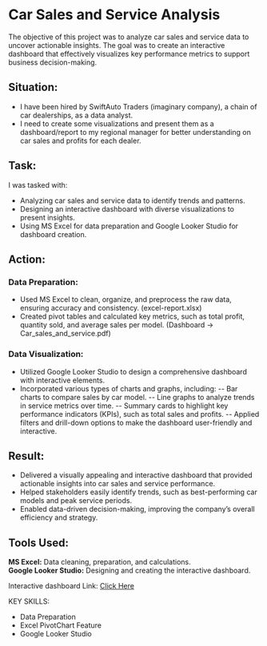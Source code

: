 # Car Sales and Service Analysis
The objective of this project was to analyze car sales and service data to uncover actionable insights. The goal was to create an interactive dashboard that effectively visualizes key performance metrics to support business decision-making.

## Situation:
- I have been hired by SwiftAuto Traders (imaginary company), a chain of car dealerships, as a data analyst. 
- I need to create some visualizations and present them as a dashboard/report to my regional manager for better understanding on car sales and profits for each dealer.

## Task:
I was tasked with:

- Analyzing car sales and service data to identify trends and patterns.
- Designing an interactive dashboard with diverse visualizations to present insights.
- Using MS Excel for data preparation and Google Looker Studio for dashboard creation.

## Action:
### Data Preparation:
- Used MS Excel to clean, organize, and preprocess the raw data, ensuring accuracy and consistency. (excel-report.xlsx)
- Created pivot tables and calculated key metrics, such as total profit, quantity sold, and average sales per model. (Dashboard -> Car_sales_and_service.pdf)

### Data Visualization:
- Utilized Google Looker Studio to design a comprehensive dashboard with interactive elements.
- Incorporated various types of charts and graphs, including:
  -- Bar charts to compare sales by car model.
  -- Line graphs to analyze trends in service metrics over time.
  -- Summary cards to highlight key performance indicators (KPIs), such as total sales and profits.
  -- Applied filters and drill-down options to make the dashboard user-friendly and interactive.

## Result:
- Delivered a visually appealing and interactive dashboard that provided actionable insights into car sales and service performance.
- Helped stakeholders easily identify trends, such as best-performing car models and peak service periods.
- Enabled data-driven decision-making, improving the company’s overall efficiency and strategy.

## Tools Used:
**MS Excel:** Data cleaning, preparation, and calculations. <br>
**Google Looker Studio:** Designing and creating the interactive dashboard.

Interactive dashboard Link:
<a target="_blank" href="https://lookerstudio.google.com/reporting/31cb7832-556d-42ab-985b-6826b63eb779">Click Here</a>

KEY SKILLS:
- Data Preparation
- Excel PivotChart Feature
- Google Looker Studio
